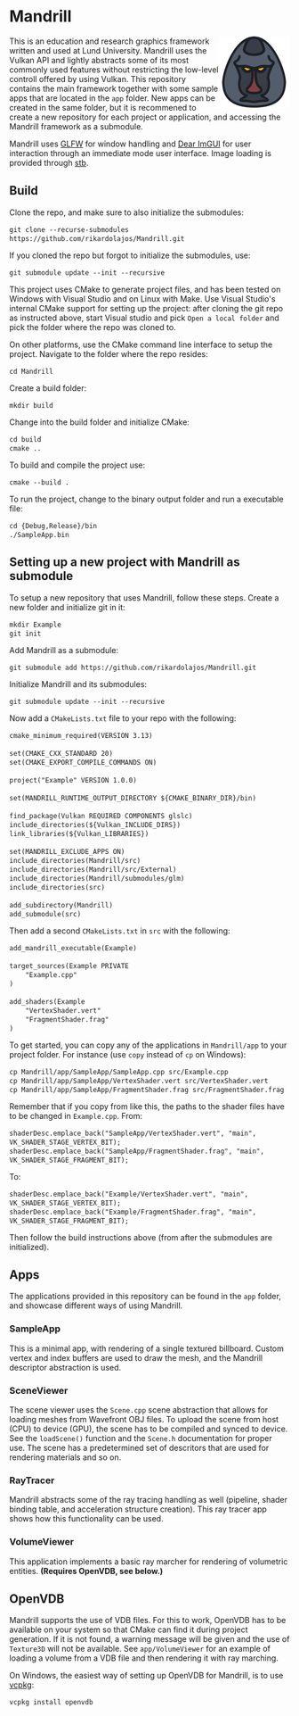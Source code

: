 # Mandrill

<img align="right" width="128" height="128" src="res/icon.png">

This is an education and research graphics framework written and used at Lund University.
Mandrill uses the Vulkan API and lightly abstracts some of its most commonly used features without restricting the low-level controll offered by using Vulkan.
This repository contains the main framework together with some sample apps that are located in the `app` folder.
New apps can be created in the same folder, but it is recommened to create a new repository for each project or application, and accessing the Mandrill framework as a submodule.

Mandrill uses [GLFW](https://github.com/glfw/glfw) for window handling and [Dear ImGUI](https://github.com/ocornut/imgui) for user interaction through an immediate mode user interface.
Image loading is provided through [stb](https://github.com/nothings/stb).

## Build

Clone the repo, and make sure to also initialize the submodules:

	git clone --recurse-submodules https://github.com/rikardolajos/Mandrill.git

If you cloned the repo but forgot to initialize the submodules, use:

	git submodule update --init --recursive

This project uses CMake to generate project files, and has been tested on Windows with Visual Studio and on Linux with Make.
Use Visual Studio's internal CMake support for setting up the project: after cloning the git repo as instructed above, start Visual studio and pick `Open a local folder` and pick the folder where the repo was cloned to.

On other platforms, use the CMake command line interface to setup the project.
Navigate to the folder where the repo resides:

	cd Mandrill

Create a build folder:

	mkdir build

Change into the build folder and initialize CMake:

	cd build
	cmake ..

To build and compile the project use:

	cmake --build .

To run the project, change to the binary output folder and run a executable file:

	cd {Debug,Release}/bin
	./SampleApp.bin

## Setting up a new project with Mandrill as submodule

To setup a new repository that uses Mandrill, follow these steps.
Create a new folder and initialize git in it:

	mkdir Example
	git init

Add Mandrill as a submodule:

	git submodule add https://github.com/rikardolajos/Mandrill.git

Initialize Mandrill and its submodules:

	git submodule update --init --recursive

Now add a `CMakeLists.txt` file to your repo with the following:

	cmake_minimum_required(VERSION 3.13)

	set(CMAKE_CXX_STANDARD 20)
	set(CMAKE_EXPORT_COMPILE_COMMANDS ON)

	project("Example" VERSION 1.0.0)

	set(MANDRILL_RUNTIME_OUTPUT_DIRECTORY ${CMAKE_BINARY_DIR}/bin)

	find_package(Vulkan REQUIRED COMPONENTS glslc)
	include_directories(${Vulkan_INCLUDE_DIRS})
	link_libraries(${Vulkan_LIBRARIES})

	set(MANDRILL_EXCLUDE_APPS ON)
	include_directories(Mandrill/src)
	include_directories(Mandrill/src/External)
	include_directories(Mandrill/submodules/glm)
	include_directories(src)

	add_subdirectory(Mandrill)
	add_submodule(src)

Then add a second `CMakeLists.txt` in `src` with the following:

	add_mandrill_executable(Example)

	target_sources(Example PRIVATE
		"Example.cpp"
	)

	add_shaders(Example
		"VertexShader.vert"
		"FragmentShader.frag"
	)

To get started, you can copy any of the applications in `Mandrill/app` to your project folder.
For instance (use `copy` instead of `cp` on Windows):
	
	cp Mandrill/app/SampleApp/SampleApp.cpp src/Example.cpp
	cp Mandrill/app/SampleApp/VertexShader.vert src/VertexShader.vert
	cp Mandrill/app/SampleApp/FragmentShader.frag src/FragmentShader.frag

Remember that if you copy from like this, the paths to the shader files have to be changed in `Example.cpp`.
From:

	shaderDesc.emplace_back("SampleApp/VertexShader.vert", "main", VK_SHADER_STAGE_VERTEX_BIT);
	shaderDesc.emplace_back("SampleApp/FragmentShader.frag", "main", VK_SHADER_STAGE_FRAGMENT_BIT);

To:

	shaderDesc.emplace_back("Example/VertexShader.vert", "main", VK_SHADER_STAGE_VERTEX_BIT);
	shaderDesc.emplace_back("Example/FragmentShader.frag", "main", VK_SHADER_STAGE_FRAGMENT_BIT);

Then follow the build instructions above (from after the submodules are initialized).

## Apps

The applications provided in this repository can be found in the `app` folder, and showcase different ways of using Mandrill.

### SampleApp

This is a minimal app, with rendering of a single textured billboard.
Custom vertex and index buffers are used to draw the mesh, and the Mandrill descriptor abstraction is used. 

### SceneViewer

The scene viewer uses the `Scene.cpp` scene abstraction that allows for loading meshes from Wavefront OBJ files.
To upload the scene from host (CPU) to device (GPU), the scene has to be compiled and synced to device.
See the `loadScene()` function and the `Scene.h` documentation for proper use.
The scene has a predetermined set of descritors that are used for rendering materials and so on.

### RayTracer

Mandrill abstracts some of the ray tracing handling as well (pipeline, shader binding table, and acceleration structure creation).
This ray tracer app shows how this functionality can be used.

### VolumeViewer

This application implements a basic ray marcher for rendering of volumetric entities.
**(Requires OpenVDB, see below.)**

## OpenVDB

Mandrill supports the use of VDB files.
For this to work, OpenVDB has to be available on your system so that CMake can find it during project generation.
If it is not found, a warning message will be given and the use of `Texture3D` will not be available.
See `app/VolumeViewer` for an example of loading a volume from a VDB file and then rendering it with ray marching.

On Windows, the easiest way of setting up OpenVDB for Mandrill, is to use [vcpkg](https://github.com/microsoft/vcpkg):

	vcpkg install openvdb
